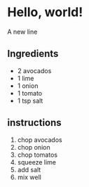 # Hello, world!

A new line

## Ingredients 

* 2 avocados
* 1 lime
* 1 onion
* 1 tomato
* 1 tsp salt 

## instructions

1. chop avocados
2. chop onion
2. chop tomatos 
3. squeeze lime
4. add salt
5. mix well

